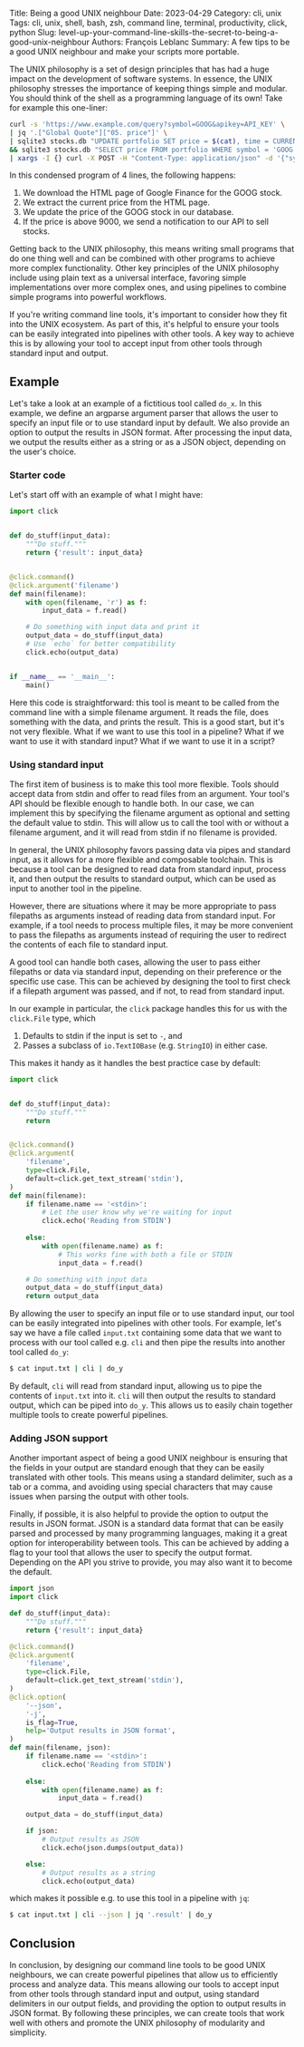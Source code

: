 Title: Being a good UNIX neighbour
Date: 2023-04-29
Category: cli, unix
Tags: cli, unix, shell, bash, zsh, command line, terminal, productivity, click, python
Slug: level-up-your-command-line-skills-the-secret-to-being-a-good-unix-neighbour
Authors: François Leblanc
Summary: A few tips to be a good UNIX neighbour and make your scripts more portable.

The UNIX philosophy is a set of design principles that has had a huge impact on
the development of software systems. In essence, the UNIX philosophy stresses
the importance of keeping things simple and modular. You should think of the
shell as a programming language of its own! Take for example this one-liner:

```sh
curl -s 'https://www.example.com/query?symbol=GOOG&apikey=API_KEY' \
| jq '.["Global Quote"]["05. price"]' \
| sqlite3 stocks.db "UPDATE portfolio SET price = $(cat), time = CURRENT_TIMESTAMP WHERE symbol = 'GOOG'" \
&& sqlite3 stocks.db "SELECT price FROM portfolio WHERE symbol = 'GOOG' AND price > 9000" \
| xargs -I {} curl -X POST -H "Content-Type: application/json" -d '{"symbol": "GOOG", "price": "'{}'"}' https://example.com/api/sell
```

In this condensed program of 4 lines, the following happens:

1. We download the HTML page of Google Finance for the GOOG stock.
2. We extract the current price from the HTML page.
3. We update the price of the GOOG stock in our database.
4. If the price is above 9000, we send a notification to our API to sell stocks.

Getting back to the UNIX philosophy, this means writing small programs that do
one thing well and can be combined with other programs to achieve more complex
functionality. Other key principles of the UNIX philosophy include using plain
text as a universal interface, favoring simple implementations over more
complex ones, and using pipelines to combine simple programs into powerful
workflows.

If you're writing command line tools, it's important to consider how they fit
into the UNIX ecosystem. As part of this, it's helpful to ensure your tools can
be easily integrated into pipelines with other tools. A key way to achieve this
is by allowing your tool to accept input from other tools through standard
input and output.

## Example
Let's take a look at an example of a fictitious tool called `do_x`. In this
example, we define an argparse argument parser that allows the user to specify
an input file or to use standard input by default. We also provide an option to
output the results in JSON format. After processing the input data, we output
the results either as a string or as a JSON object, depending on the user's
choice.

### Starter code

Let's start off with an example of what I might have:

```py
import click


def do_stuff(input_data):
    """Do stuff."""
    return {'result': input_data}


@click.command()
@click.argument('filename')
def main(filename):
    with open(filename, 'r') as f:
        input_data = f.read()

    # Do something with input data and print it
    output_data = do_stuff(input_data)
    # Use `echo` for better compatibility
    click.echo(output_data)


if __name__ == '__main__':
    main()
```

Here this code is straightforward: this tool is meant to be called from the
command line with a simple filename argument. It reads the file, does something
with the data, and prints the result. This is a good start, but it's not very
flexible. What if we want to use this tool in a pipeline? What if we want to
use it with standard input? What if we want to use it in a script?

### Using standard input

The first item of business is to make this tool more flexible. Tools should
accept data from stdin and offer to read files from an argument. Your tool's
API should be flexible enough to handle both. In our case, we can implement
this by specifying the filename argument as optional and setting the default
value to stdin. This will allow us to call the tool with or without a filename
argument, and it will read from stdin if no filename is provided.

In general, the UNIX philosophy favors passing data via pipes and standard
input, as it allows for a more flexible and composable toolchain. This is
because a tool can be designed to read data from standard input, process it,
and then output the results to standard output, which can be used as input to
another tool in the pipeline.

However, there are situations where it may be more appropriate to pass
filepaths as arguments instead of reading data from standard input. For
example, if a tool needs to process multiple files, it may be more convenient
to pass the filepaths as arguments instead of requiring the user to redirect
the contents of each file to standard input.

A good tool can handle both cases, allowing the user to pass either filepaths
or data via standard input, depending on their preference or the specific use
case. This can be achieved by designing the tool to first check if a filepath
argument was passed, and if not, to read from standard input.

In our example in particular, the `click` package handles this for us with the
`click.File` type, which

1. Defaults to stdin if the input is set to `-`, and
2. Passes a subclass of `io.TextIOBase` (e.g. `StringIO`) in either case.

This makes it handy as it handles the best practice case by default:

```py
import click


def do_stuff(input_data):
    """Do stuff."""
    return


@click.command()
@click.argument(
    'filename',
    type=click.File,
    default=click.get_text_stream('stdin'),
)
def main(filename):
    if filename.name == '<stdin>':
        # Let the user know why we're waiting for input
        click.echo('Reading from STDIN')
        
    else:
        with open(filename.name) as f:
            # This works fine with both a file or STDIN
            input_data = f.read()

    # Do something with input data
    output_data = do_stuff(input_data)
    return output_data
```

By allowing the user to specify an input file or to use standard input, our
tool can be easily integrated into pipelines with other tools. For example,
let's say we have a file called `input.txt` containing some data that we want
to process with our tool called e.g. `cli` and then pipe the results into
another tool called `do_y`:

```sh
$ cat input.txt | cli | do_y
```

By default, `cli` will read from standard input, allowing us to pipe the
contents of `input.txt` into it. `cli` will then output the results to standard
output, which can be piped into `do_y`. This allows us to easily chain together
multiple tools to create powerful pipelines.

### Adding JSON support

Another important aspect of being a good UNIX neighbour is ensuring that the
fields in your output are standard enough that they can be easily translated
with other tools. This means using a standard delimiter, such as a tab or a
comma, and avoiding using special characters that may cause issues when parsing
the output with other tools.

Finally, if possible, it is also helpful to provide the option to output the
results in JSON format. JSON is a standard data format that can be easily
parsed and processed by many programming languages, making it a great option
for interoperability between tools. This can be achieved by adding a flag to
your tool that allows the user to specify the output format. Depending on the
API you strive to provide, you may also want it to become the default.

```py
import json
import click

def do_stuff(input_data):
    """Do stuff."""
    return {'result': input_data}

@click.command()
@click.argument(
    'filename',
    type=click.File,
    default=click.get_text_stream('stdin'),
)
@click.option(
    '--json',
    '-j',
    is_flag=True,
    help='Output results in JSON format',
)
def main(filename, json):
    if filename.name == '<stdin>':
        click.echo('Reading from STDIN')
        
    else:
        with open(filename.name) as f:
            input_data = f.read()

    output_data = do_stuff(input_data)

    if json:
        # Output results as JSON
        click.echo(json.dumps(output_data))

    else:
        # Output results as a string
        click.echo(output_data)
```

which makes it possible e.g. to use this tool in a pipeline with `jq`:

```sh
$ cat input.txt | cli --json | jq '.result' | do_y
```


## Conclusion

In conclusion, by designing our command line tools to be good UNIX neighbours,
we can create powerful pipelines that allow us to efficiently process and
analyze data. This means allowing our tools to accept input from other tools
through standard input and output, using standard delimiters in our output
fields, and providing the option to output results in JSON format. By following
these principles, we can create tools that work well with others and promote
the UNIX philosophy of modularity and simplicity.
